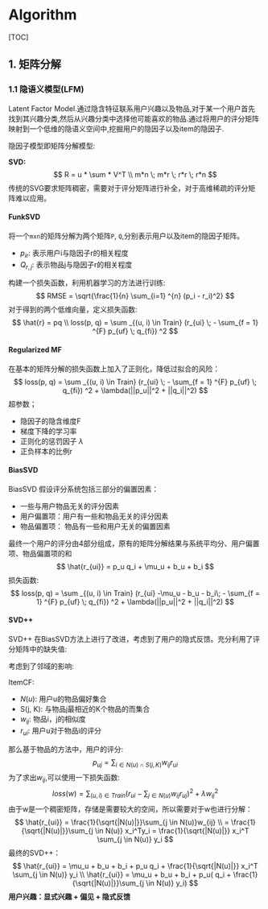 # Algorithm

[TOC]



## 1. 矩阵分解

### 1.1 隐语义模型(LFM)

Latent Factor Model.通过隐含特征联系用户兴趣以及物品,对于某一个用户首先找到其兴趣分类,然后从兴趣分类中选择他可能喜欢的物品.通过将用户的评分矩阵映射到一个低维的隐语义空间中,挖掘用户的隐因子以及item的隐因子.

隐因子模型即矩阵分解模型:

**SVD:**
$$
R = u * \sum * V^T \\
m*n \; m*r \; r*r \; r*n
$$
传统的SVG要求矩阵稠密，需要对于评分矩阵进行补全，对于高维稀疏的评分矩阵难以应用。

#### FunkSVD

将一个`mxn`的矩阵分解为两个矩阵`P`, `Q`,分别表示用户以及item的隐因子矩阵。

- $p_{ir}$: 表示用户i与隐因子r的相关程度
- $Q_{r, j}$: 表示物品j与隐因子r的相关程度

构建一个损失函数，利用机器学习的方法进行训练:
$$
RMSE = \sqrt{\frac{1}{n} \sum_{i=1} ^{n} (p_i - r_i)^2}
$$
对于得到的两个低维向量，定义损失函数:
$$
\hat{r} = pq \\
loss(p, q) = \sum _{(u, i) \in Train} (r_{ui} \; - \sum_{f = 1} ^{F} p_{uf} \; q_{fi}) ^2
$$

#### Regularized MF

在基本的矩阵分解的损失函数上加入了正则化，降低过拟合的风险：
$$
loss(p, q) = \sum _{(u, i) \in Train} (r_{ui} \; - \sum_{f = 1} ^{F} p_{uf} \; q_{fi}) ^2 + 
\lambda(||p_u||^2 + ||q_i||^2)
$$
超参数；

- 隐因子的隐含维度F
- 梯度下降的学习率
- 正则化的惩罚因子 $\lambda$
- 正负样本的比例r

#### BiasSVD

BiasSVD 假设评分系统包括三部分的偏置因素：

- 一些与用户物品无关的评分因素
- 用户偏置项：用户有一些和物品无关的评分因素
- 物品偏置项： 物品有一些和用户无关的偏置因素

最终一个用户的评分由4部分组成，原有的矩阵分解结果与系统平均分、用户偏置项、物品偏置项的和
$$
\hat{r_{ui}} = p_u q_i + \mu_u + b_u + b_i
$$
损失函数:
$$
loss(p, q) = \sum _{(u, i) \in Train} (r_{ui} -\mu_u - b_u - b_i\; - \sum_{f = 1} ^{F} p_{uf} \; q_{fi}) ^2 + 
\lambda(||p_u||^2 + ||q_i||^2)
$$

#### SVD++

SVD++ 在BiasSVD方法上进行了改进，考虑到了用户的隐式反馈。充分利用了评分矩阵中的缺失值:

考虑到了邻域的影响:

ItemCF:

+ $N(u)$: 用户u的物品偏好集合
+ S(j, K): 与物品j最相近的K个物品的而集合
+ $w_{ij}$: 物品i，j的相似度
+ $r_{ui}$: 用户u对于物品i的评分

那么基于物品的方法中，用户的评分:
$$
p_{uj} = \sum_{i \in N(u) \cap S(j, K)}w_{ij}r_{ui}
$$
为了求出$w_{ij}$,可以使用一下损失函数:
$$
loss(w) = \sum_{(u,i) \in Train} (r_{ui} - \sum_{j \in N(u)}w_{ij}r_{uj})^2 + \lambda w_{ij}^2 
$$
由于w是一个稠密矩阵，存储是需要较大的空间，所以需要对于w也进行分解：
$$
\hat{r_{ui}} = \frac{1}{\sqrt{|N(u)|}}\sum_{j \in N(u)}w_{ij} \\
 = \frac{1}{\sqrt{|N(u)|}}\sum_{j \in N(u)} x_i^Ty_i = \frac{1}{\sqrt{|N(u)|}} x_i^T \sum_{j \in N(u)} y_i
$$
最终的SVD++：
$$
\hat{r_{ui}} =  \mu_u + b_u + b_i + p_u q_i + \frac{1}{\sqrt{|N(u)|}} x_i^T \sum_{j \in N(u)} y_i \\
\hat{r_{ui}} =  \mu_u + b_u + b_i + p_u( q_i + \frac{1}{\sqrt{|N(u)|}}\sum_{j \in N(u)} y_i)
$$
**用户兴趣：显式兴趣 + 偏见 + 隐式反馈**

